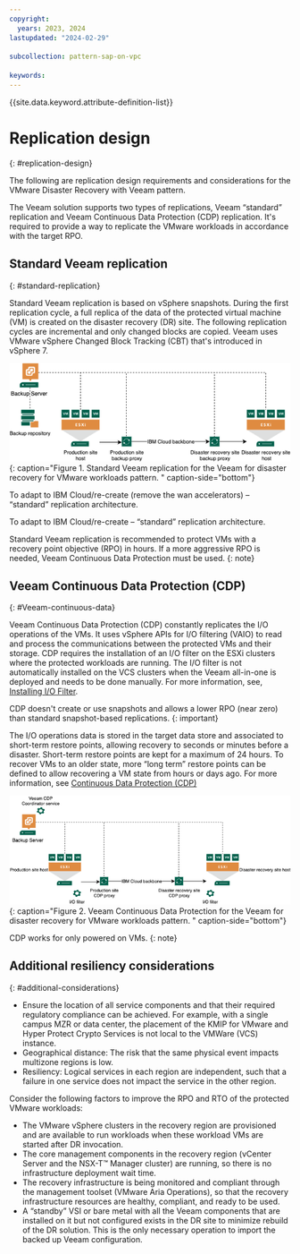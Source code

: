 ```yaml
---
copyright:
  years: 2023, 2024
lastupdated: "2024-02-29"

subcollection: pattern-sap-on-vpc

keywords:
---
```

{{site.data.keyword.attribute-definition-list}}

# Replication design
{: #replication-design}

The following are replication design requirements and considerations for the VMware Disaster Recovery with Veeam pattern.

The Veeam solution supports two types of replications, Veeam “standard” replication and Veeam Continuous Data Protection (CDP) replication. It's required to provide a way to replicate the VMware workloads in accordance with the target RPO.

## Standard Veeam replication
{: #standard-replication}

Standard Veeam replication is based on vSphere snapshots. During the first replication cycle, a full replica of the data of the protected virtual machine (VM) is created on the disaster recovery (DR) site. The following replication cycles are incremental and only changed blocks are copied. Veeam uses VMware vSphere Changed Block Tracking (CBT) that's introduced in vSphere 7.

![Standard Veeam replication.](image/Veeam-Replication-Architecture.png "Standard Veeam replication"){: caption="Figure 1. Standard Veeam replication for the Veeam for disaster recovery for VMware workloads pattern. " caption-side="bottom"}

To adapt to IBM Cloud/re-create (remove the wan accelerators) – “standard” replication architecture.

To adapt to IBM Cloud/re-create – “standard” replication architecture.

Standard Veeam replication is recommended to protect VMs with a recovery point objective (RPO) in hours. If a more aggressive RPO is needed, Veeam Continuous Data Protection must be used.
{: note}

## Veeam Continuous Data Protection (CDP)
{: #Veeam-continuous-data}

Veeam Continuous Data Protection (CDP) constantly replicates the I/O operations of the VMs. It uses vSphere APIs for I/O filtering (VAIO) to read and process the communications between the protected VMs and their storage. CDP requires the installation of an I/O filter on the ESXi clusters where the protected workloads are running. The I/O filter is not automatically installed on the VCS clusters when the Veeam all-in-one is deployed and needs to be done manually. For more information, see, [Installing I/O Filter](https://helpcenter.veeam.com/docs/backup/vsphere/cdp_io_filter_install.html?ver=120).

CDP doesn't create or use snapshots and allows a lower RPO (near zero) than standard snapshot-based replications.
{: important}

The I/O operations data is stored in the target data store and associated to short-term restore points, allowing recovery to seconds or minutes before a disaster. Short-term restore points are kept for a maximum of 24 hours. To recover VMs to an older state, more “long term” restore points can be defined to allow recovering a VM state from hours or days ago. For more information, see [Continuous Data Protection (CDP)](https://helpcenter.veeam.com/docs/backup/vsphere/cdp_replication.html?ver=120)

![Veeam Continuous Data Protection.](image/Veeam-CDP.png "Veeam CDP replication architecture"){: caption="Figure 2. Veeam Continuous Data Protection for the Veeam for disaster recovery for VMware workloads pattern. " caption-side="bottom"}

CDP works for only powered on VMs.
{: note}

## Additional resiliency considerations
{: #additional-considerations}

- Ensure the location of all service components and that their required regulatory compliance can be achieved. For example, with a single campus MZR or data center, the placement of the KMIP for VMware and Hyper Protect Crypto Services is not local to the VMWare (VCS) instance.
- Geographical distance: The risk that the same physical event impacts multizone regions is low.
- Resiliency: Logical services in each region are independent, such that a failure in one service does not impact the service in the other region.

Consider the following factors to improve the RPO and RTO of the protected VMware workloads:

- The VMware vSphere clusters in the recovery region are provisioned and are available to run workloads when these workload VMs are started after DR invocation.
- The core management components in the recovery region (vCenter Server and the NSX-T™ Manager cluster) are running, so there is no infrastructure deployment wait time.
- The recovery infrastructure is being monitored and compliant through the management toolset (VMware Aria Operations), so that the recovery infrastructure resources are healthy, compliant, and ready to be used.
- A “standby” VSI or bare metal with all the Veeam components that are installed on it but not configured exists in the DR site to minimize rebuild of the DR solution. This is the only necessary operation to import the backed up Veeam configuration.
